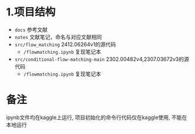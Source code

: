 # 1.项目结构

- `docs` 参考文献
- `notes` 文献笔记，命名与对应文献相同
- `src/flow_matching` 2412.06264v1的源代码
  - `/flowmatching.ipynb` 复现笔记本
- `src/conditional-flow-matching-main` 2302.00482v4,2307.03672v3的源代码
  - `/flowmatching.ipynb` 复现笔记本


# 备注
ipynb文件均在kaggle上运行, 项目初始化的命令行代码仅在kaggle使用, 不能在本地运行